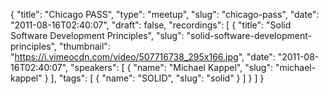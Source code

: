 {
  "title": "Chicago PASS",
  "type": "meetup",
  "slug": "chicago-pass",
  "date": "2011-08-16T02:40:07",
  "draft": false,
  "recordings": [
    {
      "title": "Solid Software Development Principles",
      "slug": "solid-software-development-principles",
      "thumbnail": "https://i.vimeocdn.com/video/507716738_295x166.jpg",
      "date": "2011-08-16T02:40:07",
      "speakers": [
        {
          "name": "Michael Kappel",
          "slug": "michael-kappel"
        }
      ],
      "tags": [
        {
          "name": "SOLID",
          "slug": "solid"
        }
      ]
    }
  ]
}